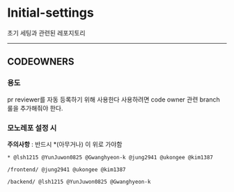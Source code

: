 # Initial-settings
초기 세팅과 관련된 레포지토리

---
## CODEOWNERS
### 용도
pr reviewer를  자동 등록하기 위해 사용한다
사용하려면 code owner 관련 branch 룰을 추가해줘야 한다.

### 모노레포 설정 시 
**주의사항** : 반드시 *(아무거나) 이 위로 가야함
~~~
* @lsh1215 @YunJuwon0825 @Gwanghyeon-k @jung2941 @ukongee @kim1387

/frontend/ @jung2941 @ukongee @kim1387

/backend/ @lsh1215 @YunJuwon0825 @Gwanghyeon-k
~~~


